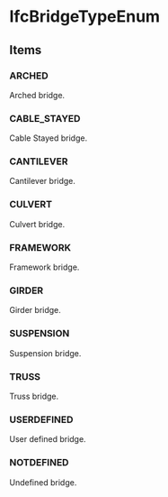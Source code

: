 # IfcBridgeTypeEnum

## Items

### ARCHED
Arched bridge.

### CABLE_STAYED
Cable Stayed bridge.

### CANTILEVER
Cantilever bridge.

### CULVERT
Culvert bridge.

### FRAMEWORK
Framework bridge.

### GIRDER
Girder bridge.

### SUSPENSION
Suspension bridge.

### TRUSS
Truss bridge.

### USERDEFINED
User defined bridge.

### NOTDEFINED
Undefined bridge.
